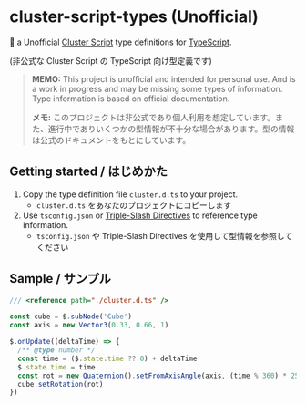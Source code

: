# cluster-script-types (Unofficial)

🤖 a Unofficial [Cluster Script](https://docs.cluster.mu/script/index.html) type definitions for [TypeScript](https://www.typescriptlang.org/).

(非公式な Cluster Script の TypeScript 向け型定義です)

> **MEMO:** This project is unofficial and intended for personal use. And is a work in progress and may be missing some types of information. Type information is based on official documentation.
> 
> **メモ:** このプロジェクトは非公式であり個人利用を想定しています。また、進行中でありいくつかの型情報が不十分な場合があります。型の情報は公式のドキュメントをもとにしています。

## Getting started / はじめかた

1. Copy the type definition file `cluster.d.ts` to your project.
    - `cluster.d.ts` をあなたのプロジェクトにコピーします
2. Use `tsconfig.json` or [Triple-Slash Directives](https://www.typescriptlang.org/docs/handbook/triple-slash-directives.html) to reference type information.
    - `tsconfig.json` や Triple-Slash Directives を使用して型情報を参照してください

## Sample / サンプル

```js
/// <reference path="./cluster.d.ts" />

const cube = $.subNode('Cube')
const axis = new Vector3(0.33, 0.66, 1)

$.onUpdate((deltaTime) => {
  /** @type number */
  const time = ($.state.time ?? 0) + deltaTime
  $.state.time = time
  const rot = new Quaternion().setFromAxisAngle(axis, (time % 360) * 255)
  cube.setRotation(rot)
})
```
